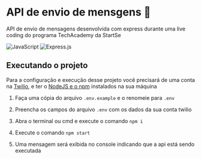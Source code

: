 # API de envio de mensgens :speech_balloon:

API de envio de mensagens desenvolvida com express durante uma live coding do programa TechAcademy da StartSe

![JavaScript](https://img.shields.io/badge/javascript-%23323330.svg?style=for-the-badge&logo=javascript&logoColor=%23F7DF1E)
![Express.js](https://img.shields.io/badge/express.js-%23404d59.svg?style=for-the-badge&logo=express&logoColor=%2361DAFB)

## Executando o projeto

Para a configuração e execução desse projeto você precisará de uma conta na [Twilio](https://www.twilio.com/), e ter
o [NodeJS e o npm](https://nodejs.org/en/) instalados na sua máquina

1. Faça uma cópia do arquivo `.env.example` e o renomeie para `.env`

2. Preencha os campos do arquivo `.env` com os dados da sua conta twilio

3. Abra o terminal ou cmd e execute o comando `npm i`

4. Execute o comando `npm start`

5. Uma mensagem será exibida no console indicando que a api está sendo executada
